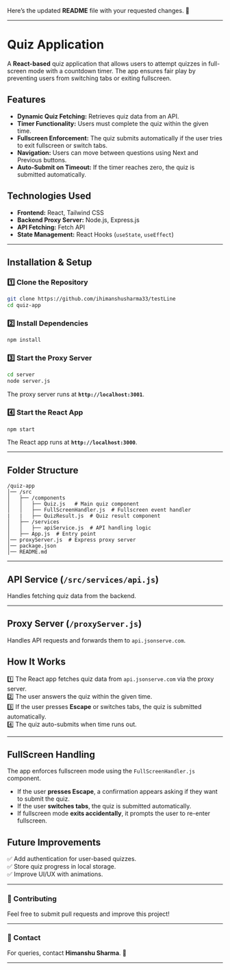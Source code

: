 Here’s the updated **README** file with your requested changes. 🚀  

---

# Quiz Application  

A **React-based** quiz application that allows users to attempt quizzes in full-screen mode with a countdown timer. The app ensures fair play by preventing users from switching tabs or exiting fullscreen.  

## Features  
- **Dynamic Quiz Fetching:** Retrieves quiz data from an API.  
- **Timer Functionality:** Users must complete the quiz within the given time.  
- **Fullscreen Enforcement:** The quiz submits automatically if the user tries to exit fullscreen or switch tabs.  
- **Navigation:** Users can move between questions using Next and Previous buttons.  
- **Auto-Submit on Timeout:** If the timer reaches zero, the quiz is submitted automatically.  

## Technologies Used  
- **Frontend:** React, Tailwind CSS  
- **Backend Proxy Server:** Node.js, Express.js  
- **API Fetching:** Fetch API  
- **State Management:** React Hooks (`useState`, `useEffect`)  

---

## Installation & Setup  

### 1️⃣ Clone the Repository  
```sh
git clone https://github.com/ihimanshusharma33/testLine
cd quiz-app
```

### 2️⃣ Install Dependencies  
```sh
npm install
```

### 3️⃣ Start the Proxy Server  
```sh
cd server
node server.js
```
The proxy server runs at **`http://localhost:3001`**.

### 4️⃣ Start the React App  
```sh
npm start
```
The React app runs at **`http://localhost:3000`**.

---

## Folder Structure  
```
/quiz-app
│── /src
│   ├── /components
│   │   ├── Quiz.js   # Main quiz component  
│   │   ├── FullScreenHandler.js  # Fullscreen event handler  
|   |   ├── QuizResult.js  # Quiz result component
│   ├── /services
│   │   ├── apiService.js  # API handling logic  
│   ├── App.js  # Entry point  
│── proxyServer.js  # Express proxy server  
│── package.json
│── README.md
```

---

## API Service (`/src/services/api.js`)  
Handles fetching quiz data from the backend.

---

## Proxy Server (`/proxyServer.js`)  
Handles API requests and forwards them to `api.jsonserve.com`.


## How It Works  
1️⃣ The React app fetches quiz data from `api.jsonserve.com` via the proxy server.  
2️⃣ The user answers the quiz within the given time.  
3️⃣ If the user presses **Escape** or switches tabs, the quiz is submitted automatically.  
4️⃣ The quiz auto-submits when time runs out.  

---

## FullScreen Handling  
The app enforces fullscreen mode using the `FullScreenHandler.js` component.  

- If the user **presses Escape**, a confirmation appears asking if they want to submit the quiz.  
- If the user **switches tabs**, the quiz is submitted automatically.  
- If fullscreen mode **exits accidentally**, it prompts the user to re-enter fullscreen.  

## Future Improvements  
✅ Add authentication for user-based quizzes.  
✅ Store quiz progress in local storage.  
✅ Improve UI/UX with animations.  

---

### 🤝 Contributing  
Feel free to submit pull requests and improve this project!  

---

### 🔗 Contact  
For queries, contact **Himanshu Sharma**. 🚀  

---